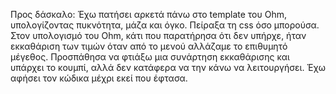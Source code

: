 Προς δάσκαλο: 
Έχω πατήσει αρκετά πάνω στο template του Οhm, υπολογίζοντας πυκνότητα, μάζα και όγκο. Πείραξα τη css όσο μπορούσα.
Στον υπολογισμό του Ohm, κάτι που παρατήρησα ότι δεν υπήρχε, ήταν εκκαθάριση των τιμών όταν από το μενού αλλάζαμε το επιθυμητό μέγεθος.
Προσπάθησα να φτιάξω μια συνάρτηση εκκαθάρισης και υπάρχει το κουμπί, αλλά δεν κατάφερα να την κάνω να λειτουργήσει. Έχω αφήσει τον κώδικα μέχρι εκεί που έφτασα.

